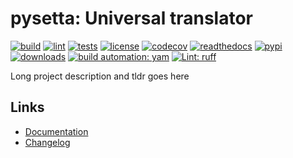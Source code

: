 # pysetta: Universal translator

[![build][build_badge]][build_url]
[![lint][lint_badge]][lint_url]
[![tests][tests_badge]][tests_url]
[![license][licence_badge]][licence_url]
[![codecov][codecov_badge]][codecov_url]
[![readthedocs][readthedocs_badge]][readthedocs_url]
[![pypi][pypi_badge]][pypi_url]
[![downloads][pepy_badge]][pepy_url]
[![build automation: yam][yam_badge]][yam_url]
[![Lint: ruff][ruff_badge]][ruff_url]

Long project description and tldr goes here

## Links

- [Documentation]
- [Changelog]

[build_badge]: https://github.com/spapanik/pysetta/actions/workflows/build.yml/badge.svg
[build_url]: https://github.com/spapanik/pysetta/actions/workflows/build.yml
[lint_badge]: https://github.com/spapanik/pysetta/actions/workflows/lint.yml/badge.svg
[lint_url]: https://github.com/spapanik/pysetta/actions/workflows/lint.yml
[tests_badge]: https://github.com/spapanik/pysetta/actions/workflows/tests.yml/badge.svg
[tests_url]: https://github.com/spapanik/pysetta/actions/workflows/tests.yml
[licence_badge]: https://img.shields.io/pypi/l/pysetta
[licence_url]: https://pysetta.readthedocs.io/en/stable/LICENSE/
[codecov_badge]: https://codecov.io/github/spapanik/pysetta/graph/badge.svg?token=Q20F84BW72
[codecov_url]: https://codecov.io/github/spapanik/pysetta
[readthedocs_badge]: https://readthedocs.org/projects/pysetta/badge/?version=latest
[readthedocs_url]: https://pysetta.readthedocs.io/en/latest/
[pypi_badge]: https://img.shields.io/pypi/v/pysetta
[pypi_url]: https://pypi.org/project/pysetta
[pepy_badge]: https://pepy.tech/badge/pysetta
[pepy_url]: https://pepy.tech/project/pysetta
[yam_badge]: https://img.shields.io/badge/build%20automation-yamk-success
[yam_url]: https://github.com/spapanik/yamk
[ruff_badge]: https://img.shields.io/endpoint?url=https://raw.githubusercontent.com/charliermarsh/ruff/main/assets/badge/v1.json
[ruff_url]: https://github.com/charliermarsh/ruff
[Documentation]: https://pysetta.readthedocs.io/en/stable/
[Changelog]: https://pysetta.readthedocs.io/en/stable/CHANGELOG/
